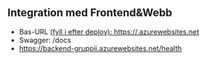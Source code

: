 ## Integration med Frontend&Webb
- Bas-URL [(fyll i efter deploy): https://<app>.azurewebsites.net](https://backend-gruppii.azurewebsites.net/docs/)
- Swagger: /docs
- https://backend-gruppii.azurewebsites.net/health
